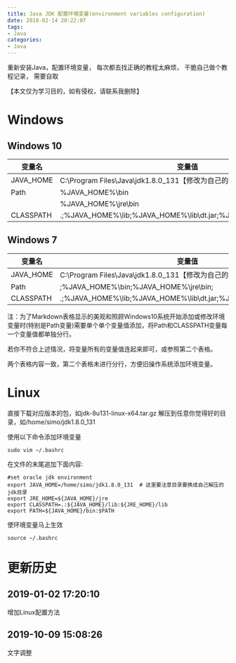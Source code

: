 ```yaml
---
title: Java JDK 配置环境变量(environment variables configuration)
date: 2018-02-14 20:22:07
tags:
- Java
categories:
- Java
---
```



重新安装Java，配置环境变量，
每次都去找正确的教程太麻烦，
干脆自己做个教程记录，
需要自取

【本文仅为学习目的，如有侵权，请联系我删除】
<!-- more -->

# Windows

## Windows 10

变量名    | 变量值
----------|-------------------------------------------
JAVA_HOME |C:\Program Files\Java\jdk1.8.0_131【修改为自己的JDK安装地址】
Path      |%JAVA_HOME%\bin
		  |%JAVA_HOME%\jre\bin
CLASSPATH |.;%JAVA_HOME%\lib;%JAVA_HOME%\lib\dt.jar;%JAVA_HOME%\lib\tools.jar;

## Windows 7

变量名    | 变量值
----------|-------------------------------------------
JAVA_HOME |C:\Program Files\Java\jdk1.8.0_131【修改为自己的JDK安装地址】
Path      |;%JAVA_HOME%\bin;%JAVA_HOME%\jre\bin;
CLASSPATH |.;%JAVA_HOME%\lib;%JAVA_HOME%\lib\dt.jar;%JAVA_HOME%\lib\tools.jar;

注：为了Markdown表格显示的美观和照顾Windows10系统开始添加或修改环境变量时(特别是Path变量)需要单个单个变量值添加，将Path和CLASSPATH变量每一个变量值都单独分行。

若你不符合上述情况，将变量所有的变量值连起来即可，或参照第二个表格。

两个表格内容一致，第二个表格未进行分行，方便旧操作系统添加环境变量。

# Linux

直接下载对应版本的包，如jdk-8u131-linux-x64.tar.gz
解压到任意你觉得好的目录，如/home/simo/jdk1.8.0_131

使用以下命令添加环境变量
```
sudo vim ~/.bashrc
```
在文件的末尾追加下面内容:
```
#set oracle jdk environment
export JAVA_HOME=/home/simo/jdk1.8.0_131  # 这里要注意目录要换成自己解压的jdk目录
export JRE_HOME=${JAVA_HOME}/jre  
export CLASSPATH=.:${JAVA_HOME}/lib:${JRE_HOME}/lib  
export PATH=${JAVA_HOME}/bin:$PATH  
```
使环境变量马上生效
```
source ~/.bashrc
```


# 更新历史
## 2019-01-02 17:20:10
增加Linux配置方法
## 2019-10-09 15:08:26
文字调整